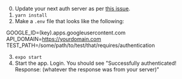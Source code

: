 0. Update your next auth server as per [this issue](https://github.com/nextauthjs/next-auth/issues/569).
1. `yarn install`
2. Make a `.env` file that looks like the following:

GOOGLE_ID=(key).apps.googleusercontent.com
API_DOMAIN=https://yourdomain.com
TEST_PATH=/some/path/to/test/that/requires/authentication

3. `expo start`
4. Start the app. Login. You should see "Successfully authenticated! Response: (whatever the response was from your server)"